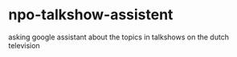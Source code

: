 # npo-talkshow-assistent
asking google assistant about the topics in talkshows on the dutch television
